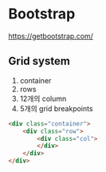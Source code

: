 # Bootstrap

https://getbootstrap.com/



## Grid system

1. container
2. rows
3. 12개의 column
4. 5개의 grid breakpoints



```html
<div class="container">
    <div class="row">
        <div class="col">
        </div>
    </div>
</div>
```


